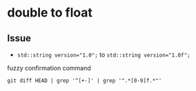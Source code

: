 # double to float

## Issue
* `std::string version="1.0";` to `std::string version="1.0f";`

fuzzy confirmation command
```
git diff HEAD | grep '^[+-]' | grep '".*[0-9]f.*"'
```
